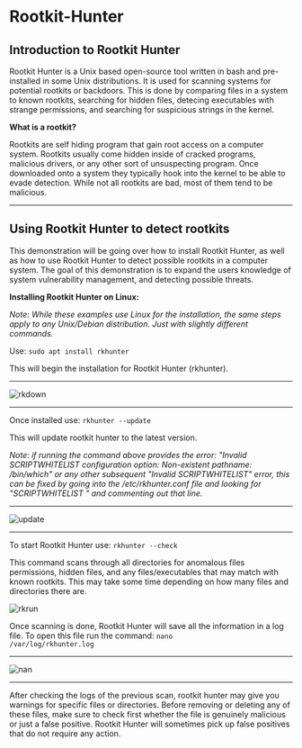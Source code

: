 # Rootkit-Hunter

<h2>Introduction to Rootkit Hunter</h2>

Rootkit Hunter is a Unix based open-source tool written in bash and pre-installed in some Unix distributions. It is used for scanning systems for potential rootkits or backdoors. This is done by comparing files in a system to known rootkits, searching for hidden files, detecing executables with strange permissions, and searching for suspicious strings in the kernel. 

<strong>What is a rootkit?</strong>

Rootkits are self hiding program that gain root access on a computer system. Rootkits usually come hidden inside of cracked programs, malicious drivers, or any other sort of unsuspecting program. Once downloaded onto a system they typically hook into the kernel to be able to evade detection. While not all rootkits are bad, most of them tend to be malicious. 

<hr>
<h2>Using Rootkit Hunter to detect rootkits</h2>

This demonstration will be going over how to install Rootkit Hunter, as well as how to use Rootkit Hunter to detect possible rootkits in a computer system. The goal of this demonstration is to expand the users knowledge of system vulnerability management, and detecting possible threats.

<strong>Installing Rootkit Hunter on Linux:</strong>

<em>Note: While these examples use Linux for the installation, the same steps apply to any Unix/Debian distribution. Just with slightly different commands.</em>

Use:
<code>sudo apt install rkhunter</code>

This will begin the installation for Rootkit Hunter (rkhunter).
<hr>

![rkdown](https://github.com/victorF29/Rootkit-Hunter/assets/145622790/62650922-938d-44a7-8f5c-9178098a95d7)
<hr>

Once installed use: 
<code>rkhunter --update</code>

This will update rootkit hunter to the latest version.

<em>Note: if running the command above provides the error: "Invalid SCRIPTWHITELIST configuration option: Non-existent pathname: /bin/which" or any other subsequent "Invalid SCRIPTWHITELIST" error, this can be fixed by going into the /etc/rkhunter.conf file and looking for "SCRIPTWHITELIST <pathname>" and commenting out that line. </em>
<hr>

![update](https://github.com/victorF29/Rootkit-Hunter/assets/145622790/5cd28104-c0e3-447c-a667-72b5b7f8cf51)
<hr>

To start Rootkit Hunter use:
<code>rkhunter --check</code>

This command scans through all directories for anomalous files permissions, hidden files, and any files/executables that may match with known rootkits. This may take some time depending on how many files and directories there are.

![rkrun](https://github.com/victorF29/Rootkit-Hunter/assets/145622790/6ae2d8e2-08d7-46c0-84ae-101b414be41d)

Once scanning is done, Rootkit Hunter will save all the information in a log file. To open this file run the command:
<code>nano /var/log/rkhunter.log</code>
<hr>

![nan](https://github.com/victorF29/Rootkit-Hunter/assets/145622790/fd258846-5825-4fd0-ab63-0fff9d57a6e3)
<hr>

After checking the logs of the previous scan, rootkit hunter may give you warnings for specific files or directories. Before removing or deleting any of these files, make sure to check first whether the file is genuinely malicious or just a false positive. Rootkit Hunter will sometimes pick up false positives that do not require any action.
